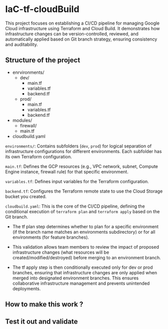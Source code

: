 # IaC-tf-cloudBuild

This project focuses on establishing a CI/CD pipeline for managing Google Cloud infrastructure using Terraform and Cloud Build. It demonstrates how infrastructure changes can be version-controlled, reviewed, and automatically applied based on Git branch strategy, ensuring consistency and auditability.

## Structure of the project

- enrvironments/
  - dev/
    - main.tf
    - variables.tf
    - backend.tf
  - prod/
    - main.tf
    - variables.tf
    - backend.tf
- modules/
  - firewall/
  - main.tf
- cloudbuild.yaml

`environments/`: Contains subfolders (`dev`, `prod`) for logical separation of infrastructure configurations for different environments. Each subfolder has its own Terraform configuration.

`main.tf`: Defines the GCP resources (e.g., VPC network, subnet, Compute Engine instance, firewall rule) for that specific environment.

`variables.tf`: Defines input variables for the Terraform configuration.

`backend.tf`: Configures the Terraform remote state to use the Cloud Storage bucket you created.

`cloudbuild.yaml`: This is the core of the CI/CD pipeline, defining the conditional execution of `terraform plan` and `terraform apply` based on the Git branch.

- The tf plan step determines whether to plan for a specific environment (if the branch name matches an environments subdirectory) or for all environments (for feature branches).

- This validation allows team members to review the impact of proposed infrastructure changes (what resources will be created/modified/destroyed) before merging to an environment branch.

- The tf apply step is then conditionally executed only for dev or prod branches, ensuring that infrastructure changes are only applied when merged into designated environment branches. This ensures collaborative infrastructure management and prevents unintended deployments.


## How to make this work ?

## Test it out and validate
